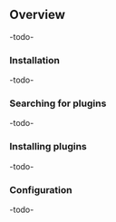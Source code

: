 ## Overview
-todo-
### Installation
-todo-
### Searching for plugins
-todo-
### Installing plugins
-todo-
### Configuration
-todo-